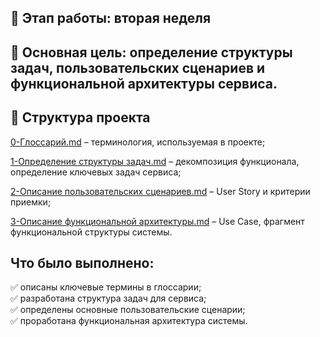 ## 📅 Этап работы: вторая неделя

## 📌 Основная цель: определение структуры задач, пользовательских сценариев и функциональной архитектуры сервиса.

## 📂 Структура проекта
[0-Глоссарий.md](https://github.com/1Nooll1/Hackathon-gnivc/blob/main/Сервис%20по%20поиску%20программного%20кода%20(2%20неделя)/0-Глоссарий.md) – терминология, используемая в проекте;

[1-Определение структуры задач.md](https://github.com/1Nooll1/Hackathon-gnivc/blob/main/Сервис%20по%20поиску%20программного%20кода%20(2%20неделя)/1-Определение%20структуры%20задач%20проекта.md) – декомпозиция функционала, определение ключевых задач сервиса;

[2-Описание пользовательских сценариев.md](https://github.com/1Nooll1/Hackathon-gnivc/blob/main/Сервис%20по%20поиску%20программного%20кода%20(2%20неделя)/2-Описание%20пользовательских%20требований.md) – User Story и критерии приемки;

[3-Описание функциональной архитектуры.md](https://github.com/1Nooll1/Hackathon-gnivc/blob/main/Сервис%20по%20поиску%20программного%20кода%20(2%20неделя)/3-Описание%20функциональной%20архитектуры..md) – Use Case, фрагмент функциональной структуры системы.
## Что было выполнено:
<div>✅ описаны ключевые термины в глоссарии;
<div>✅ разработана структура задач для сервиса;
<div>✅ определены основные пользовательские сценарии;
<div>✅ проработана функциональная архитектура системы.
